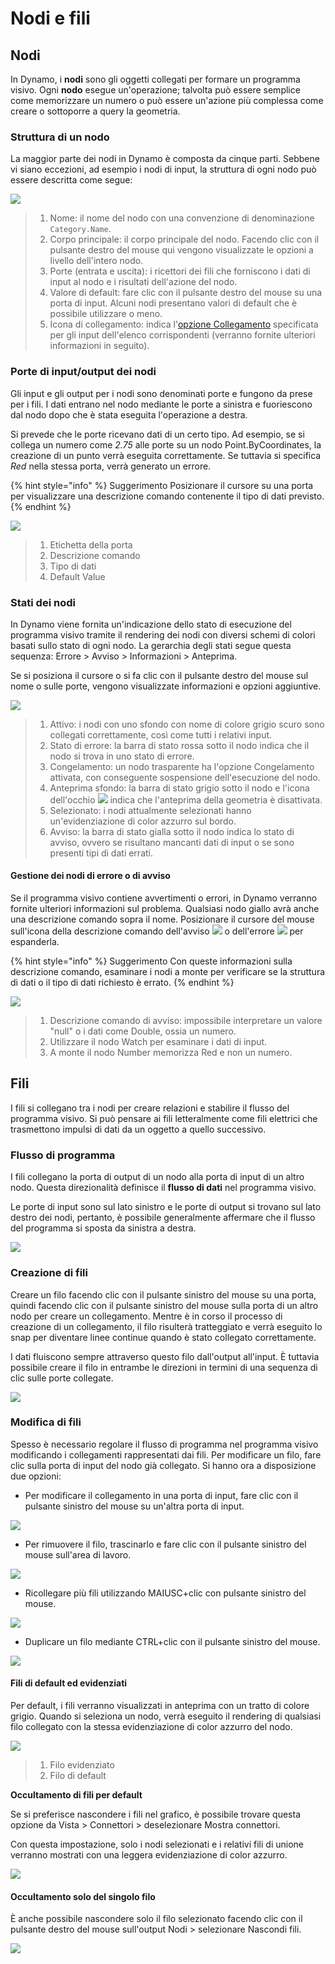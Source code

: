 # Nodi e fili

## Nodi

In Dynamo, i **nodi** sono gli oggetti collegati per formare un programma visivo. Ogni **nodo** esegue un'operazione; talvolta può essere semplice come memorizzare un numero o può essere un'azione più complessa come creare o sottoporre a query la geometria.

### Struttura di un nodo

La maggior parte dei nodi in Dynamo è composta da cinque parti. Sebbene vi siano eccezioni, ad esempio i nodi di input, la struttura di ogni nodo può essere descritta come segue:

![](<images/nodes and wires - nodes anatomy.jpg>)

> 1. Nome: il nome del nodo con una convenzione di denominazione `Category.Name`.
> 2. Corpo principale: il corpo principale del nodo. Facendo clic con il pulsante destro del mouse qui vengono visualizzate le opzioni a livello dell'intero nodo.
> 3. Porte (entrata e uscita): i ricettori dei fili che forniscono i dati di input al nodo e i risultati dell'azione del nodo.
> 4. Valore di default: fare clic con il pulsante destro del mouse su una porta di input. Alcuni nodi presentano valori di default che è possibile utilizzare o meno.
> 5. Icona di collegamento: indica l'[opzione Collegamento](../5\_essential\_nodes\_and\_concepts/5-4\_designing-with-lists/1-whats-a-list.md#lacing) specificata per gli input dell'elenco corrispondenti (verranno fornite ulteriori informazioni in seguito).

### Porte di input/output dei nodi

Gli input e gli output per i nodi sono denominati porte e fungono da prese per i fili. I dati entrano nel nodo mediante le porte a sinistra e fuoriescono dal nodo dopo che è stata eseguita l'operazione a destra.

Si prevede che le porte ricevano dati di un certo tipo. Ad esempio, se si collega un numero come _2.75_ alle porte su un nodo Point.ByCoordinates, la creazione di un punto verrà eseguita correttamente. Se tuttavia si specifica _Red_ nella stessa porta, verrà generato un errore.

{% hint style="info" %}
Suggerimento Posizionare il cursore su una porta per visualizzare una descrizione comando contenente il tipo di dati previsto.
{% endhint %}

![](<images/nodes and wires - nodes input and tooltip.jpg>)

> 1. Etichetta della porta
> 2. Descrizione comando
> 3. Tipo di dati
> 4. Default Value

### Stati dei nodi

In Dynamo viene fornita un'indicazione dello stato di esecuzione del programma visivo tramite il rendering dei nodi con diversi schemi di colori basati sullo stato di ogni nodo. La gerarchia degli stati segue questa sequenza: Errore > Avviso > Informazioni > Anteprima.

Se si posiziona il cursore o si fa clic con il pulsante destro del mouse sul nome o sulle porte, vengono visualizzate informazioni e opzioni aggiuntive.

![](<images/nodes and wires - node states.jpg>)

> 1. Attivo: i nodi con uno sfondo con nome di colore grigio scuro sono collegati correttamente, così come tutti i relativi input.
> 2. Stato di errore: la barra di stato rossa sotto il nodo indica che il nodo si trova in uno stato di errore.
> 3. Congelamento: un nodo trasparente ha l'opzione Congelamento attivata, con conseguente sospensione dell'esecuzione del nodo.
> 4. Anteprima sfondo: la barra di stato grigio sotto il nodo e l'icona dell'occhio ![](<images/nodes and wires - preview off.jpg>) indica che l'anteprima della geometria è disattivata.
> 5. Selezionato: i nodi attualmente selezionati hanno un'evidenziazione di color azzurro sul bordo.
> 6. Avviso: la barra di stato gialla sotto il nodo indica lo stato di avviso, ovvero se risultano mancanti dati di input o se sono presenti tipi di dati errati.

#### Gestione dei nodi di errore o di avviso

Se il programma visivo contiene avvertimenti o errori, in Dynamo verranno fornite ulteriori informazioni sul problema. Qualsiasi nodo giallo avrà anche una descrizione comando sopra il nome. Posizionare il cursore del mouse sull'icona della descrizione comando dell'avviso ![](<images/nodes and wires - node warning icon.png>) o dell'errore ![](<images/nodes and wires - node error icon.png>) per espanderla.

{% hint style="info" %}
Suggerimento Con queste informazioni sulla descrizione comando, esaminare i nodi a monte per verificare se la struttura di dati o il tipo di dati richiesto è errato.
{% endhint %}

![](<images/nodes and wires - nodes with warning tooltip.jpg>)

> 1. Descrizione comando di avviso: impossibile interpretare un valore "null" o i dati come Double, ossia un numero.
> 2. Utilizzare il nodo Watch per esaminare i dati di input.
> 3. A monte il nodo Number memorizza Red e non un numero.

## Fili

I fili si collegano tra i nodi per creare relazioni e stabilire il flusso del programma visivo. Si può pensare ai fili letteralmente come fili elettrici che trasmettono impulsi di dati da un oggetto a quello successivo.

### Flusso di programma <a href="#program-flow" id="program-flow"></a>

I fili collegano la porta di output di un nodo alla porta di input di un altro nodo. Questa direzionalità definisce il **flusso di dati** nel programma visivo.

Le porte di input sono sul lato sinistro e le porte di output si trovano sul lato destro dei nodi, pertanto, è possibile generalmente affermare che il flusso del programma si sposta da sinistra a destra.

![](<images/nodes and wires - flow of data.jpg>)

### Creazione di fili <a href="#creating-wires" id="creating-wires"></a>

Creare un filo facendo clic con il pulsante sinistro del mouse su una porta, quindi facendo clic con il pulsante sinistro del mouse sulla porta di un altro nodo per creare un collegamento. Mentre è in corso il processo di creazione di un collegamento, il filo risulterà tratteggiato e verrà eseguito lo snap per diventare linee continue quando è stato collegato correttamente.

I dati fluiscono sempre attraverso questo filo dall'output all'input. È tuttavia possibile creare il filo in entrambe le direzioni in termini di una sequenza di clic sulle porte collegate.

![](<images/nodes and wires - creating a wire.gif>)

### Modifica di fili <a href="#editing-wires" id="editing-wires"></a>

Spesso è necessario regolare il flusso di programma nel programma visivo modificando i collegamenti rappresentati dai fili. Per modificare un filo, fare clic sulla porta di input del nodo già collegato. Si hanno ora a disposizione due opzioni:

* Per modificare il collegamento in una porta di input, fare clic con il pulsante sinistro del mouse su un'altra porta di input.

![](<images/nodes and wires - edit wire change port (2).gif>)

* Per rimuovere il filo, trascinarlo e fare clic con il pulsante sinistro del mouse sull'area di lavoro.

![](<images/nodes and wires - edit wires remove.gif>)

* Ricollegare più fili utilizzando MAIUSC+clic con pulsante sinistro del mouse.

![](<images/nodes and wires - edit multi ports.gif>)

* Duplicare un filo mediante CTRL+clic con il pulsante sinistro del mouse.

![](<images/nodes and wires - duplicate wire.gif>)

#### Fili di default ed evidenziati <a href="#wire-previews" id="wire-previews"></a>

Per default, i fili verranno visualizzati in anteprima con un tratto di colore grigio. Quando si seleziona un nodo, verrà eseguito il rendering di qualsiasi filo collegato con la stessa evidenziazione di color azzurro del nodo.

![](<images/nodes and wires - default vs highlighted wires.jpg>)

> 1. Filo evidenziato
> 2. Filo di default

**Occultamento di fili per default**

Se si preferisce nascondere i fili nel grafico, è possibile trovare questa opzione da Vista > Connettori > deselezionare Mostra connettori.

Con questa impostazione, solo i nodi selezionati e i relativi fili di unione verranno mostrati con una leggera evidenziazione di color azzurro.

![](<images/nodes and wires - hide wires setting (1).gif>)

#### Occultamento solo del singolo filo

È anche possibile nascondere solo il filo selezionato facendo clic con il pulsante destro del mouse sull'output Nodi > selezionare Nascondi fili.

![](<images/nodes and wires - hide selected wire.gif>)
